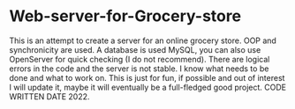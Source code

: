 # Web-server-for-Grocery-store
This is an attempt to create a server for an online grocery store. OOP and synchronicity are used. A database is used MySQL, you can also use OpenServer for quick checking (I do not recommend). There are logical errors in the code and the server is not stable. I know what needs to be done and what to work on. This is just for fun, if possible and out of interest I will update it, maybe it will eventually be a full-fledged good project.
CODE WRITTEN DATE 2022.
